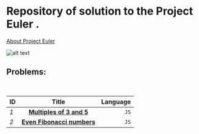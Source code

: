 # Repository of solution  to the  Project Euler .


[About Project Euler ](https://projecteuler.net/about)

![alt text](https://projecteuler.net/images/clipart/euler_portrait.png "Euler")


## Problems: 
 <br>


|     ID        | Title                                                  | Language|
|---------------|:------------------------------------------------------:| -------:|
| *1*           | [**Multiples of 3 and 5** ](../master/js/euler1.js)    |  `JS`   |
| *2*           |  [**Even Fibonacci numbers**  ](../master/js/euler1.js)|  `JS`   |


